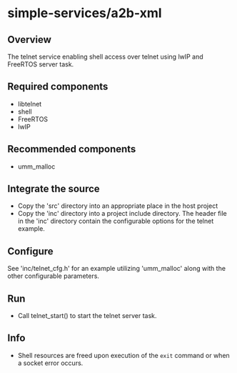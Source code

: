 # simple-services/a2b-xml

## Overview

The telnet service enabling shell access over telnet using lwIP and FreeRTOS server task.

## Required components

- libtelnet
- shell
- FreeRTOS
- lwIP

## Recommended components

- umm_malloc

## Integrate the source

- Copy the 'src' directory into an appropriate place in the host project
- Copy the 'inc' directory into a project include directory.  The header file in the 'inc' directory contain the configurable options for the telnet example.

## Configure

See 'inc/telnet_cfg.h' for an example utilizing 'umm_malloc' along with the other configurable parameters.

## Run

- Call telnet_start() to start the telnet server task.

## Info

- Shell resources are freed upon execution of the `exit` command or when a socket error occurs.
